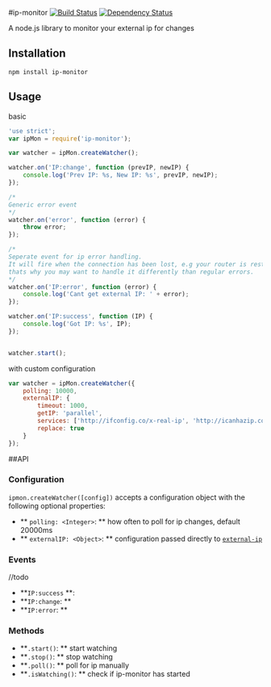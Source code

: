 #ip-monitor [![Build Status](https://travis-ci.org/J-Chaniotis/ip-monitor.svg)](https://travis-ci.org/J-Chaniotis/ip-monitor) [![Dependency Status](https://david-dm.org/j-Chaniotis/ip-monitor.svg)](https://david-dm.org/j-Chaniotis/ip-monitor)


A node.js library to monitor your external ip for changes

## Installation
`npm install ip-monitor`

## Usage
basic
```javascript
'use strict';
var ipMon = require('ip-monitor');

var watcher = ipMon.createWatcher();

watcher.on('IP:change', function (prevIP, newIP) {
    console.log('Prev IP: %s, New IP: %s', prevIP, newIP);
});

/*
Generic error event
*/
watcher.on('error', function (error) {
    throw error;
});

/*
Seperate event for ip error handling.
It will fire when the connection has been lost, e.g your router is restarting,
thats why you may want to handle it differently than regular errors.
*/
watcher.on('IP:error', function (error) {
    console.log('Cant get external IP: ' + error);
});

watcher.on('IP:success', function (IP) {
    console.log('Got IP: %s', IP);
});


watcher.start();

```

with custom configuration
```javascript
var watcher = ipMon.createWatcher({
    polling: 10000,
    externalIP: {
        timeout: 1000,
        getIP: 'parallel',
        services: ['http://ifconfig.co/x-real-ip', 'http://icanhazip.com/'],
        replace: true
    }
});
```

##API

### Configuration
`ipmon.createWatcher([config])` accepts a configuration object with the following optional properties:
* ** `polling: <Integer>`: ** how often to poll for ip changes, default 20000ms
* ** `externalIP: <Object>`: ** configuration passed directly to [`external-ip`](https://github.com/J-Chaniotis/external-ip/blob/master/README.md)


### Events
//todo
* **`IP:success` **:
* **`IP:change`: **
* **`IP:error`: **


### Methods
* **`.start()`: ** start watching
* **`.stop()`: ** stop watching
* **`.poll()`: ** poll for ip manually
* **`.isWatching()`: ** check if ip-monitor has started